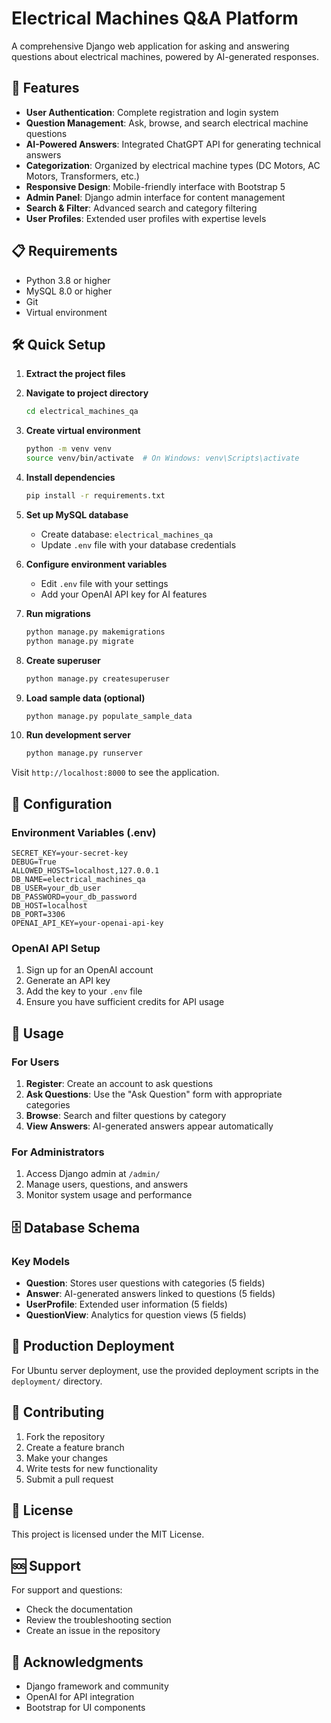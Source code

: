 # Electrical Machines Q&A Platform

A comprehensive Django web application for asking and answering questions about electrical machines, powered by AI-generated responses.

## 🚀 Features

- **User Authentication**: Complete registration and login system
- **Question Management**: Ask, browse, and search electrical machine questions
- **AI-Powered Answers**: Integrated ChatGPT API for generating technical answers
- **Categorization**: Organized by electrical machine types (DC Motors, AC Motors, Transformers, etc.)
- **Responsive Design**: Mobile-friendly interface with Bootstrap 5
- **Admin Panel**: Django admin interface for content management
- **Search & Filter**: Advanced search and category filtering
- **User Profiles**: Extended user profiles with expertise levels

## 📋 Requirements

- Python 3.8 or higher
- MySQL 8.0 or higher
- Git
- Virtual environment 

## 🛠 Quick Setup

1. **Extract the project files** 
2. **Navigate to project directory**
   ```bash
   cd electrical_machines_qa
   ```

3. **Create virtual environment**
   ```bash
   python -m venv venv
   source venv/bin/activate  # On Windows: venv\Scripts\activate
   ```

4. **Install dependencies**
   ```bash
   pip install -r requirements.txt
   ```

5. **Set up MySQL database**
   - Create database: `electrical_machines_qa`
   - Update `.env` file with your database credentials

6. **Configure environment variables**
   - Edit `.env` file with your settings
   - Add your OpenAI API key for AI features

7. **Run migrations**
   ```bash
   python manage.py makemigrations
   python manage.py migrate
   ```

8. **Create superuser**
   ```bash
   python manage.py createsuperuser
   ```

9. **Load sample data (optional)**
   ```bash
   python manage.py populate_sample_data
   ```

10. **Run development server**
    ```bash
    python manage.py runserver
    ```

Visit `http://localhost:8000` to see the application.

## 🔧 Configuration

### Environment Variables (.env)

```env
SECRET_KEY=your-secret-key
DEBUG=True
ALLOWED_HOSTS=localhost,127.0.0.1
DB_NAME=electrical_machines_qa
DB_USER=your_db_user
DB_PASSWORD=your_db_password
DB_HOST=localhost
DB_PORT=3306
OPENAI_API_KEY=your-openai-api-key
```

### OpenAI API Setup

1. Sign up for an OpenAI account
2. Generate an API key
3. Add the key to your `.env` file
4. Ensure you have sufficient credits for API usage

## 📝 Usage

### For Users
1. **Register**: Create an account to ask questions
2. **Ask Questions**: Use the "Ask Question" form with appropriate categories
3. **Browse**: Search and filter questions by category
4. **View Answers**: AI-generated answers appear automatically

### For Administrators
1. Access Django admin at `/admin/`
2. Manage users, questions, and answers
3. Monitor system usage and performance

## 🗄️ Database Schema

### Key Models
- **Question**: Stores user questions with categories (5 fields)
- **Answer**: AI-generated answers linked to questions (5 fields)
- **UserProfile**: Extended user information (5 fields)
- **QuestionView**: Analytics for question views (5 fields)

## 🚀 Production Deployment

For Ubuntu server deployment, use the provided deployment scripts in the `deployment/` directory.

## 🤝 Contributing

1. Fork the repository
2. Create a feature branch
3. Make your changes
4. Write tests for new functionality
5. Submit a pull request

## 📄 License

This project is licensed under the MIT License.

## 🆘 Support

For support and questions:
- Check the documentation
- Review the troubleshooting section
- Create an issue in the repository

## 🙏 Acknowledgments

- Django framework and community
- OpenAI for API integration
- Bootstrap for UI components
